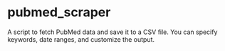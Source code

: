 # pubmed_scraper
A script to fetch PubMed data and save it to a CSV file. You can specify keywords, date ranges, and customize the output.
